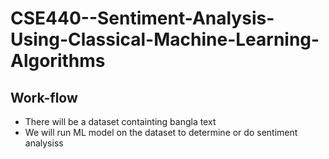 # CSE440--Sentiment-Analysis-Using-Classical-Machine-Learning-Algorithms

## Work-flow
- There will be a dataset containting bangla text
- We will run ML model on the dataset to determine or do sentiment analysiss